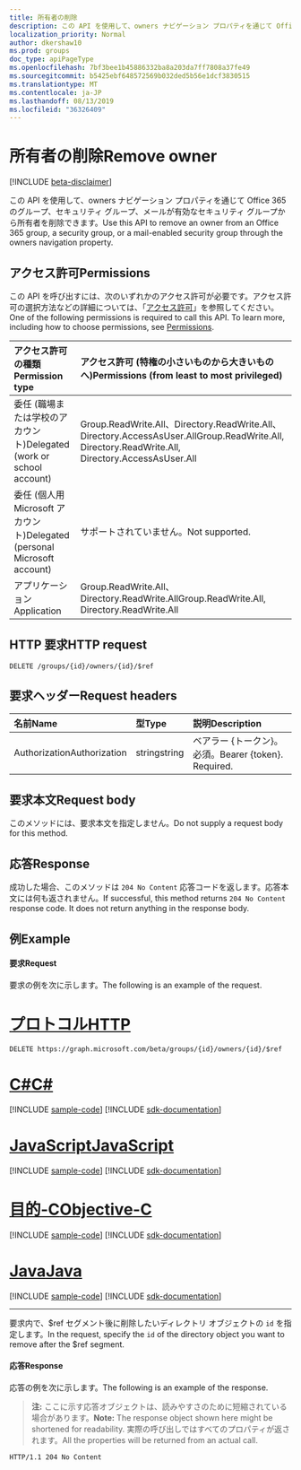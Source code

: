 ```yaml
---
title: 所有者の削除
description: この API を使用して、owners ナビゲーション プロパティを通じて Office 365 のグループ、セキュリティ グループ、メールが有効なセキュリティ グループから所有者を削除できます。
localization_priority: Normal
author: dkershaw10
ms.prod: groups
doc_type: apiPageType
ms.openlocfilehash: 7bf3bee1b45886332ba8a203da7ff7808a37fe49
ms.sourcegitcommit: b5425ebf648572569b032ded5b56e1dcf3830515
ms.translationtype: MT
ms.contentlocale: ja-JP
ms.lasthandoff: 08/13/2019
ms.locfileid: "36326409"
---
```

# <a name="remove-owner"></a><span data-ttu-id="1eb18-103">所有者の削除</span><span class="sxs-lookup"><span data-stu-id="1eb18-103">Remove owner</span></span>

[!INCLUDE [beta-disclaimer](../../includes/beta-disclaimer.md)]

<span data-ttu-id="1eb18-104">この API を使用して、owners ナビゲーション プロパティを通じて Office 365 のグループ、セキュリティ グループ、メールが有効なセキュリティ グループから所有者を削除できます。</span><span class="sxs-lookup"><span data-stu-id="1eb18-104">Use this API to remove an owner from an Office 365 group, a security group, or a mail-enabled security group through the owners navigation property.</span></span>

## <a name="permissions"></a><span data-ttu-id="1eb18-105">アクセス許可</span><span class="sxs-lookup"><span data-stu-id="1eb18-105">Permissions</span></span>
<span data-ttu-id="1eb18-p101">この API を呼び出すには、次のいずれかのアクセス許可が必要です。アクセス許可の選択方法などの詳細については、「[アクセス許可](/graph/permissions-reference)」を参照してください。</span><span class="sxs-lookup"><span data-stu-id="1eb18-p101">One of the following permissions is required to call this API. To learn more, including how to choose permissions, see [Permissions](/graph/permissions-reference).</span></span>

|<span data-ttu-id="1eb18-108">アクセス許可の種類</span><span class="sxs-lookup"><span data-stu-id="1eb18-108">Permission type</span></span>      | <span data-ttu-id="1eb18-109">アクセス許可 (特権の小さいものから大きいものへ)</span><span class="sxs-lookup"><span data-stu-id="1eb18-109">Permissions (from least to most privileged)</span></span>              |
|:--------------------|:---------------------------------------------------------|
|<span data-ttu-id="1eb18-110">委任 (職場または学校のアカウント)</span><span class="sxs-lookup"><span data-stu-id="1eb18-110">Delegated (work or school account)</span></span> | <span data-ttu-id="1eb18-111">Group.ReadWrite.All、Directory.ReadWrite.All、Directory.AccessAsUser.All</span><span class="sxs-lookup"><span data-stu-id="1eb18-111">Group.ReadWrite.All, Directory.ReadWrite.All, Directory.AccessAsUser.All</span></span>    |
|<span data-ttu-id="1eb18-112">委任 (個人用 Microsoft アカウント)</span><span class="sxs-lookup"><span data-stu-id="1eb18-112">Delegated (personal Microsoft account)</span></span> | <span data-ttu-id="1eb18-113">サポートされていません。</span><span class="sxs-lookup"><span data-stu-id="1eb18-113">Not supported.</span></span>    |
|<span data-ttu-id="1eb18-114">アプリケーション</span><span class="sxs-lookup"><span data-stu-id="1eb18-114">Application</span></span> | <span data-ttu-id="1eb18-115">Group.ReadWrite.All、Directory.ReadWrite.All</span><span class="sxs-lookup"><span data-stu-id="1eb18-115">Group.ReadWrite.All, Directory.ReadWrite.All</span></span> |

## <a name="http-request"></a><span data-ttu-id="1eb18-116">HTTP 要求</span><span class="sxs-lookup"><span data-stu-id="1eb18-116">HTTP request</span></span>
<!-- { "blockType": "ignored" } -->
```http
DELETE /groups/{id}/owners/{id}/$ref
```

## <a name="request-headers"></a><span data-ttu-id="1eb18-117">要求ヘッダー</span><span class="sxs-lookup"><span data-stu-id="1eb18-117">Request headers</span></span>
| <span data-ttu-id="1eb18-118">名前</span><span class="sxs-lookup"><span data-stu-id="1eb18-118">Name</span></span>       | <span data-ttu-id="1eb18-119">型</span><span class="sxs-lookup"><span data-stu-id="1eb18-119">Type</span></span> | <span data-ttu-id="1eb18-120">説明</span><span class="sxs-lookup"><span data-stu-id="1eb18-120">Description</span></span>|
|:---------------|:--------|:----------|
| <span data-ttu-id="1eb18-121">Authorization</span><span class="sxs-lookup"><span data-stu-id="1eb18-121">Authorization</span></span>  | <span data-ttu-id="1eb18-122">string</span><span class="sxs-lookup"><span data-stu-id="1eb18-122">string</span></span>  | <span data-ttu-id="1eb18-p102">ベアラー {トークン}。必須。</span><span class="sxs-lookup"><span data-stu-id="1eb18-p102">Bearer {token}. Required.</span></span> |

## <a name="request-body"></a><span data-ttu-id="1eb18-125">要求本文</span><span class="sxs-lookup"><span data-stu-id="1eb18-125">Request body</span></span>
<span data-ttu-id="1eb18-126">このメソッドには、要求本文を指定しません。</span><span class="sxs-lookup"><span data-stu-id="1eb18-126">Do not supply a request body for this method.</span></span>

## <a name="response"></a><span data-ttu-id="1eb18-127">応答</span><span class="sxs-lookup"><span data-stu-id="1eb18-127">Response</span></span>
<span data-ttu-id="1eb18-p103">成功した場合、このメソッドは `204 No Content` 応答コードを返します。応答本文には何も返されません。</span><span class="sxs-lookup"><span data-stu-id="1eb18-p103">If successful, this method returns `204 No Content` response code. It does not return anything in the response body.</span></span>

## <a name="example"></a><span data-ttu-id="1eb18-130">例</span><span class="sxs-lookup"><span data-stu-id="1eb18-130">Example</span></span>
#### <a name="request"></a><span data-ttu-id="1eb18-131">要求</span><span class="sxs-lookup"><span data-stu-id="1eb18-131">Request</span></span>
<span data-ttu-id="1eb18-132">要求の例を次に示します。</span><span class="sxs-lookup"><span data-stu-id="1eb18-132">The following is an example of the request.</span></span>

# <a name="httptabhttp"></a>[<span data-ttu-id="1eb18-133">プロトコル</span><span class="sxs-lookup"><span data-stu-id="1eb18-133">HTTP</span></span>](#tab/http)
<!-- {
  "blockType": "request",
  "name": "delete_owner_from_group"
}-->
```http
DELETE https://graph.microsoft.com/beta/groups/{id}/owners/{id}/$ref
```
# <a name="ctabcsharp"></a>[<span data-ttu-id="1eb18-134">C#</span><span class="sxs-lookup"><span data-stu-id="1eb18-134">C#</span></span>](#tab/csharp)
[!INCLUDE [sample-code](../includes/snippets/csharp/delete-owner-from-group-csharp-snippets.md)]
[!INCLUDE [sdk-documentation](../includes/snippets/snippets-sdk-documentation-link.md)]

# <a name="javascripttabjavascript"></a>[<span data-ttu-id="1eb18-135">JavaScript</span><span class="sxs-lookup"><span data-stu-id="1eb18-135">JavaScript</span></span>](#tab/javascript)
[!INCLUDE [sample-code](../includes/snippets/javascript/delete-owner-from-group-javascript-snippets.md)]
[!INCLUDE [sdk-documentation](../includes/snippets/snippets-sdk-documentation-link.md)]

# <a name="objective-ctabobjc"></a>[<span data-ttu-id="1eb18-136">目的-C</span><span class="sxs-lookup"><span data-stu-id="1eb18-136">Objective-C</span></span>](#tab/objc)
[!INCLUDE [sample-code](../includes/snippets/objc/delete-owner-from-group-objc-snippets.md)]
[!INCLUDE [sdk-documentation](../includes/snippets/snippets-sdk-documentation-link.md)]

# <a name="javatabjava"></a>[<span data-ttu-id="1eb18-137">Java</span><span class="sxs-lookup"><span data-stu-id="1eb18-137">Java</span></span>](#tab/java)
[!INCLUDE [sample-code](../includes/snippets/java/delete-owner-from-group-java-snippets.md)]
[!INCLUDE [sdk-documentation](../includes/snippets/snippets-sdk-documentation-link.md)]

---

<span data-ttu-id="1eb18-138">要求内で、$ref セグメント後に削除したいディレクトリ オブジェクトの `id` を指定します。</span><span class="sxs-lookup"><span data-stu-id="1eb18-138">In the request, specify the `id` of the directory object you want to remove after the $ref segment.</span></span>

#### <a name="response"></a><span data-ttu-id="1eb18-139">応答</span><span class="sxs-lookup"><span data-stu-id="1eb18-139">Response</span></span>
<span data-ttu-id="1eb18-140">応答の例を次に示します。</span><span class="sxs-lookup"><span data-stu-id="1eb18-140">The following is an example of the response.</span></span>
><span data-ttu-id="1eb18-141">**注:** ここに示す応答オブジェクトは、読みやすさのために短縮されている場合があります。</span><span class="sxs-lookup"><span data-stu-id="1eb18-141">**Note:** The response object shown here might be shortened for readability.</span></span> <span data-ttu-id="1eb18-142">実際の呼び出しではすべてのプロパティが返されます。</span><span class="sxs-lookup"><span data-stu-id="1eb18-142">All the properties will be returned from an actual call.</span></span>
<!-- {
  "blockType": "response",
  "truncated": true,
  "@odata.type": "microsoft.graph.directoryObject"
} -->
```http
HTTP/1.1 204 No Content
```

<!-- uuid: 8fcb5dbc-d5aa-4681-8e31-b001d5168d79
2015-10-25 14:57:30 UTC -->
<!--
{
  "type": "#page.annotation",
  "description": "Delete owner",
  "keywords": "",
  "section": "documentation",
  "tocPath": "",
  "suppressions": [
  ]
}
-->
